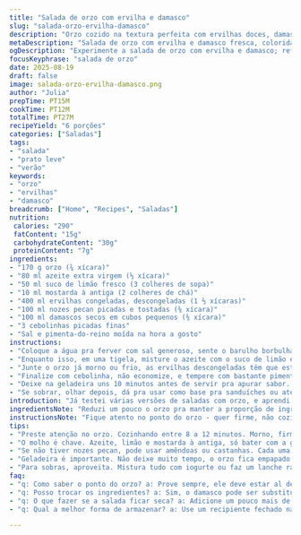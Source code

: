```yaml
---
title: "Salada de orzo com ervilha e damasco"
slug: "salada-orzo-ervilha-damasco"
description: "Orzo cozido na textura perfeita com ervilhas doces, damascos secos picados e crocantes amêndoas torradas. Temperado com azeite, limão e um toque de mostarda antiga que adiciona aquela pitada de acidez e complexidade. Tudo misturado pra formar uma salada fresca, colorida e cheia de textura. Vai bem com frango grelhado ou até sanduíches, ótimo para dias de calor, rápido e prático."
metaDescription: "Salada de orzo com ervilha e damasco fresca, colorida e cheia de textura, perfeita para dias quentes e acompanhamentos deliciosos"
ogDescription: "Experimente a salada de orzo com ervilha e damasco; refrescante e prática, ideal para o calor e combina com várias opções"
focusKeyphrase: "salada de orzo"
date: 2025-08-19
draft: false
image: salada-orzo-ervilha-damasco.png
author: "Julia"
prepTime: PT15M
cookTime: PT12M
totalTime: PT27M
recipeYield: "6 porções"
categories: ["Saladas"]
tags:
- "salada"
- "prato leve"
- "verão"
keywords:
- "orzo"
- "ervilhas"
- "damasco"
breadcrumb: ["Home", "Recipes", "Saladas"]
nutrition: 
 calories: "290"
 fatContent: "15g"
 carbohydrateContent: "30g"
 proteinContent: "7g"
ingredients:
- "170 g orzo (¾ xícara)"
- "80 ml azeite extra virgem (⅓ xícara)"
- "50 ml suco de limão fresco (3 colheres de sopa)"
- "10 ml mostarda à antiga (2 colheres de chá)"
- "400 ml ervilhas congeladas, descongeladas (1 ⅔ xícaras)"
- "100 ml nozes pecan picadas e tostadas (⅜ xícara)"
- "100 ml damascos secos em cubos pequenos (⅜ xícara)"
- "3 cebolinhas picadas finas"
- "Sal e pimenta-do-reino moída na hora a gosto"
instructions:
- "Coloque a água pra ferver com sal generoso, sente o barulho borbulhando constante. Jogue o orzo e fique de olho, entre 8 e 12 minutos, provando sempre pra acertar o ponto — deve ficar macio porém firme. Escorra imediatamente para não passar do ponto. Passe frio ou com um fio de azeite só pra não grudar e reserve pra esfriar devagar."
- "Enquanto isso, em uma tigela, misture o azeite com o suco de limão e a mostarda. O segredo: bater com um garfo ou soldar até ficar um emulsificado rústico, que envolve a massa e os ingredientes com sabor."
- "Junte o orzo já morno ou frio, as ervilhas descongeladas têm que estar cremosas e frescas, amêndoas crocantes substituídas por nozes pecan para uma textura diferente, e os damascos que troquei por cubos menores pra pegar sabor em cada garfada."
- "Finalize com cebolinha, não economize, e tempere com bastante pimenta moída na hora. Sal moderado que a mostarda já dá um toque, sempre prove. Misture tudo delicadamente, sinta os aromas se misturando, o contraste do azedinho com o doce e crocante vai falando."
- "Deixe na geladeira uns 10 minutos antes de servir pra apurar sabor. Não precisa muito, orzo não gosta de muito tempo já pronto ou fica empapado."
- "Se sobrar, olhar depois, dá pra usar como base pra sanduíches ou até comer frio sozinho no lanche."
introduction: "Já testei várias versões de saladas com orzo, e aprendi que o ponto exato da massa faz toda a diferença. Orzo cozido demais vira meleca, perde personalidade. Misturar frutas secas como damasco dá um contraste incrível com as ervilhas frescas, quase como um toque mediterrâneo que refresca o paladar. Dá para trocar amêndoas por nozes pecan ou castanhas para variar a textura, comigo funcionou melhor assim, menos intensas e mais crocantes. A mostarda à antiga não é só tempero, é aquele toque de arte que eleva o prato sem complicação. Também curto usar cebolinha fresca, porque aquele aroma dela invade a cozinha toda. Gosto de preparar rapidinho, um preparo que aceita dia quente, lanche com amigos, ou para dar vida à mesa do almoço."
ingredientsNote: "Reduzi um pouco o orzo pra manter a proporção de ingredientes e evitar que fique massa demais. Alterei as amêndoas por nozes pecan porque amei a textura mais oleosa e crocante que dão. O damasco veio cortado bem miudinho, pra pegar o sabor sem exagerar no doce, você pode experimentar com damasco marroquino ou alperce, diferença sutil mas importante. A mostarda à antiga é fundamental, porque as sementes dão textura e um sabor característico difícil de substituir. Use limão siciliano para toque mais fresco. Cebolinha fresca faz toda a diferença, você pode trocar por salsinha, mas perde o aroma cítrico. Ervilhas congeladas são a opção mais prática, descongele ao natural ou levemente em água quente para manter o sabor."
instructionsNote: "Fique atento no ponto do orzo - quer firme, não cozido demais. Não confie no tempo, prove sempre. Após escorrer, misture delicadamente com azeite pra não grudar. O tempero deve ser emulsionado, com uma colher ou garfo, para envolver a massa igual um molho branco claro. Adicionar os ingredientes sequencialmente, ervilhas verdes e macias, damascos pequenos pra evitar pedaços estranhos e nozes pecan tostadas no ponto certo. Temperar com sal e bastante pimenta moída, ajustar sempre com cuidado pra não mascarar os sabores naturais. Deixar gelar 10 a 15 minutos, pro sabor se harmonizar sem empapar. Armazene coberto na geladeira, consumo em até 2 dias para manter textura ótima."
tips:
- "Preste atenção no orzo. Cozinhando entre 8 a 12 minutos. Morno, firme. Não passe do ponto. É fácil perder o controle, escorra e passe em água fria. Azeite é seu amigo aqui, só um fio pra não grudar."
- "O molho é chave. Azeite, limão e mostarda à antiga, só bater com a garfo. Emulsificar bem, envolva os ingredientes com isso. Não exagera no sal, mostarda e limão trazem sabor. Prove sempre."
- "Se não tiver nozes pecan, pode usar amêndoas ou castanhas. Cada uma traz textura diferente. A mesma ideia pros damascos, escolha os menores e mais secos. Também pode trocar por alperce se quiser, bem interessante."
- "Geladeira é importante. Não deixe muito tempo, o orzo fica empapado. Dez minutos já é bom. Sinta a mistura apurar os sabores. Não esqueça da pimenta sempre moída na hora. Aroma e frescor."
- "Para sobras, aproveita. Mistura tudo com iogurte ou faz um lanche rápido. Viram salada de sanduíche. É versátil, não desperdice. Pode pegar qualquer verdura que estiver à mão e misturar."
faq:
- "q: Como saber o ponto do orzo? a: Prove sempre, ele deve estar al dente. Se cozinhar demais, despedaça fácil. Não confie só no tempo, pode enganar."
- "q: Posso trocar os ingredientes? a: Sim, o damasco pode ser substituído por outra fruta seca. Tenta tâmaras ou figos. A textura muda, mas o sabor é bom. Variar é sempre uma boa."
- "q: O que fazer se a salada ficar seca? a: Adicione um pouco mais de azeite e limão, fica mais fresca. Revolva tudo. Se tiver iogurte, pode usar também. Um truque."
- "q: Qual a melhor forma de armazenar? a: Use um recipiente fechado na geladeira. Consome rápido, até 2 dias. Evita umidade. Olhe sempre antes de comer."

---
```

